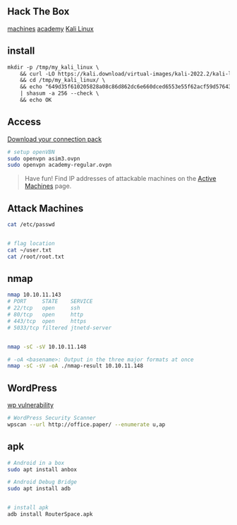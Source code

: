 ## Hack The Box
[machines](https://app.hackthebox.com/machines)
[academy](https://academy.hackthebox.com/dashboard)
[Kali Linux](https://www.kali.org/get-kali/#kali-virtual-machines)


## install
```txt
mkdir -p /tmp/my_kali_linux \
    && curl -LO https://kali.download/virtual-images/kali-2022.2/kali-linux-2022.2-virtualbox-amd64.ova \
    && cd /tmp/my_kali_linux/ \
    && echo "649d35f610205828a08c86d862dc6e660dced6553e55f62acf59d57643c5031f  kali-linux-2022.2-virtualbox-amd64.ova" \
    | shasum -a 256 --check \
    && echo OK
```


## Access
[Download your connection pack](https://www.hackthebox.com/home/htb/access)
```bash
# setup openVBN
sudo openvpn asim3.ovpn
sudo openvpn academy-regular.ovpn
```

> Have fun! Find IP addresses of attackable machines on 
> the [Active Machines](https://www.hackthebox.com/home/machines) page.


## Attack Machines
```bash
cat /etc/passwd


# flag location
cat ~/user.txt 
cat /root/root.txt 
```


## nmap
```bash
nmap 10.10.11.143
# PORT     STATE    SERVICE
# 22/tcp   open     ssh
# 80/tcp   open     http
# 443/tcp  open     https
# 5033/tcp filtered jtnetd-server


nmap -sC -sV 10.10.11.148

# -oA <basename>: Output in the three major formats at once
nmap -sC -sV -oA ./nmap-result 10.10.11.148
```


## WordPress
[wp vulnerability](https://wpscan.com/vulnerability/3413b879-785f-4c9f-aa8a-5a4a1d5e0ba2)
```bash
# WordPress Security Scanner
wpscan --url http://office.paper/ --enumerate u,ap
```


## apk
```bash
# Android in a box
sudo apt install anbox

# Android Debug Bridge
sudo apt install adb


# install apk
adb install RouterSpace.apk
```
